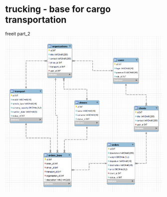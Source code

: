 # trucking - base for cargo transportation
freeit part_2
![](src/main/resources/db_trucking_20221013.png)
